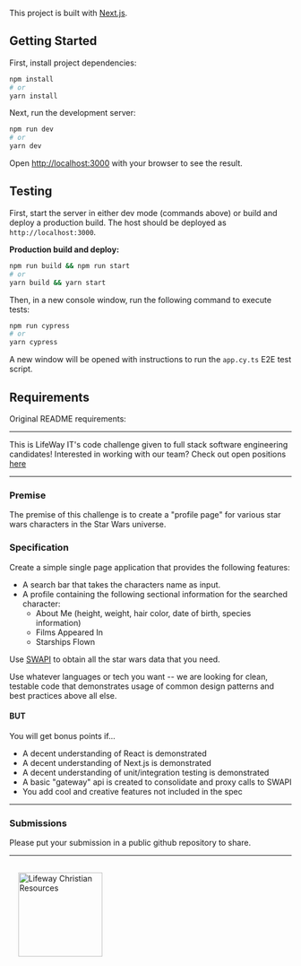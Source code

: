 This project is built with [Next.js](https://nextjs.org/).

## Getting Started

First, install project dependencies:

```bash
npm install
# or
yarn install
```

Next, run the development server:

```bash
npm run dev
# or
yarn dev
```

Open [http://localhost:3000](http://localhost:3000) with your browser to see the result.

## Testing

First, start the server in either dev mode (commands above) or build and deploy a production build. The host should be deployed as `http://localhost:3000`.

**Production build and deploy:**

```bash
npm run build && npm run start
# or
yarn build && yarn start
```

Then, in a new console window, run the following command to execute tests:

```bash
npm run cypress
# or
yarn cypress
```

A new window will be opened with instructions to run the `app.cy.ts` E2E test script.

## Requirements

Original README requirements:

---

This is LifeWay IT's code challenge given to full stack software engineering candidates! Interested in working with our team? Check out open positions [here](http://tech.lifeway.com/)

---

### Premise

The premise of this challenge is to create a "profile page" for various star wars characters in the Star Wars universe.

### Specification

Create a simple single page application that provides the following features:

-   A search bar that takes the characters name as input.
-   A profile containing the following sectional information for the searched character:
    -   About Me (height, weight, hair color, date of birth, species information)
    -   Films Appeared In
    -   Starships Flown

Use [SWAPI](https://swapi.dev/) to obtain all the star wars data that you need.

Use whatever languages or tech you want -- we are looking for clean, testable code that demonstrates usage of common design patterns and best practices above all else.

#### BUT

You will get bonus points if...

-   A decent understanding of React is demonstrated
-   A decent understanding of Next.js is demonstrated
-   A decent understanding of unit/integration testing is demonstrated
-   A basic "gateway" api is created to consolidate and proxy calls to SWAPI
-   You add cool and creative features not included in the spec

---

### Submissions

Please put your submission in a public github repository to share.

---

<div class="footer">
  <img src="https://commerce-notification-service-uat.s3.amazonaws.com/emails/Lifewaylogo__RGB_gray_flat.png" alt="Lifeway Christian Resources" width="150" style="padding: 1rem;">
</div>
